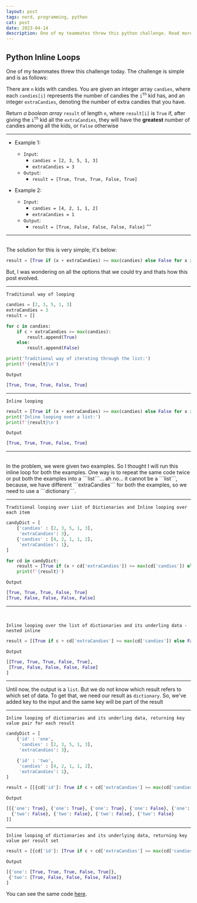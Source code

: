 ```yaml
---
layout: post
tags: nerd, programming, python
cat: post
date: 2023-04-14
description: One of my teammates threw this python challenge. Read more
---
```


## Python Inline Loops
One of my teammates threw this challenge today.
The challenge is simple and is as follows:


There are ```n``` kids with candies. You are given an integer array ```candies```, where each ```candies[i]``` represents the number of candies the ```i```<sup>```th```</sup> kid has, and an integer ```extraCandies```, denoting the number of extra candies that you have.

Return _a boolean array_ ```result``` of length ```n```, where ```result[i]``` is ```True``` if, after giving the ```i```<sup>```th```</sup> kid all the ```extraCandies```, they will have the **greatest** number of candies among all the kids, or ```False``` otherwise

----
- Example 1:
    -   ```Input```:
        -   ```candies = [2, 3, 5, 1, 3]```
        -   ```extraCandies = 3```
    -   ```Output```:
        -   ```result = [True, True, True, False, True]```

- Example 2:
    -   ```Input```:
        -   ```candies = [4, 2, 1, 1, 2]```
        -   ```extraCandies = 1```
    -   ```Output```:
        -   ```result = [True, False, False, False, False]```
'''

----

<br>
The solution for this is very simple; it's below:

```python
result = [True if (x + extraCandies) >= max(candies) else False for x in candies]
```

But, I was wondering on all the options that we could try and thats how this post evolved.

----
```Traditional way of looping```

```python
candies = [2, 3, 5, 1, 3]
extraCandies = 3
result = []

for c in candies:
    if c + extraCandies >= max(candies):
        result.append(True)
    else:
        result.append(False)

print('Traditional way of iterating through the list:')
print(f'{result}\n')
```

```Output```

```python
[True, True, True, False, True]
```
----

```Inline looping```

```python
result = [True if (x + extraCandies) >= max(candies) else False for x in candies]
print('Inline looping over a list:')
print(f'{result}\n')
```

```Output```

```python
[True, True, True, False, True]
```
----

<br>
In the problem, we were given two examples. So I thought I will run this inline loop for both the examples.
One way is to repeat the same code twice or put both the examples into a ```list```... ah no... it cannot be a ```list```,
because, we have different ```extraCandies``` for both the examples, so we need to use a ```dictionary```.

<br>

----
```Traditional looping over List of Dictionaries and Inline looping over each item```

```python
candyDict = [
    {'candies' : [2, 3, 5, 1, 3],
     'extraCandies': 3},
    {'candies' : [4, 2, 1, 1, 2],
     'extraCandies': 1},
]

for cd in candyDict:
    result = [True if (x + cd['extraCandies']) >= max(cd['candies']) else False for x in cd['candies']]
    print(f'{result}')
```

```Output```

```python
[True, True, True, False, True]
[True, False, False, False, False]

```
----
<br>

```Inline looping over the list of dictionaries and its underling data - nested inline```

```python
result = [[True if c + cd['extraCandies'] >= max(cd['candies']) else False for c in cd['candies']] for cd in candyDict]
```

```Output```

```python
[[True, True, True, False, True],
 [True, False, False, False, False]
]
```

----
Until now, the output is a ```list```. But we do not know which result refers to which set of data. To get that, we need our result as ```dictionary```. So, we've added key to the input and the same key will be part of the result

----
```Inline looping of dictionaries and its underling data, returning key value pair for each result```

```python
candyDict = [
    {'id' : 'one',
     'candies' : [2, 3, 5, 1, 3],
     'extraCandies': 3},

    {'id' : 'two',
     'candies' : [4, 2, 1, 1, 2],
     'extraCandies': 1},
]

result = [[{cd['id']: True if c + cd['extraCandies'] >= max(cd['candies']) else False} for c in cd['candies']] for cd in candyDict]
```

```Output```

```python
[[{'one': True}, {'one': True}, {'one': True}, {'one': False}, {'one': True}], [{'two': True},
  {'two': False}, {'two': False}, {'two': False}, {'two': False}
]]
```

----

```Inline looping of dictionaries and its underlying data, returning key value per result set```

```python
result = [{cd['id']: [True if c + cd['extraCandies'] >= max(cd['candies']) else False for c in cd['candies']]} for cd in candyDict]
```

```Output```

```python
[{'one': [True, True, True, False, True]},
 {'two': [True, False, False, False, False]}
]
```

You can see the same code [here](https://github.com/kirankumargosu/python/blob/main/inline-loop.py).
